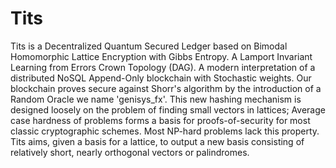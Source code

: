 # Tits

Tits is a Decentralized Quantum Secured Ledger based on Bimodal Homomorphic Lattice Encryption with Gibbs Entropy. A Lamport Invariant Learning from Errors Crown Topology (DAG).  A modern interpretation of a distributed NoSQL Append-Only blockchain with Stochastic weights. Our blockchain proves secure against Shorr's algorithm by the introduction of a Random Oracle we name 'genisys_fx'. This new hashing mechanism is designed loosely on the problem of finding small vectors in lattices; Average case hardness of problems forms a basis for proofs-of-security for most classic cryptographic schemes. Most NP-hard problems lack this property. Tits aims, given a basis for a lattice, to output a new basis consisting of relatively short, nearly orthogonal vectors or palindromes.


